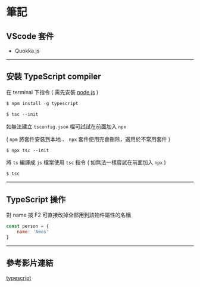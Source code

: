 # 筆記
## VScode 套件
- Quokka.js

---

## 安裝 TypeScript compiler
在 terminal 下指令 ( 需先安裝 [node.js](https://nodejs.org/zh-tw/download/) )

```ps
$ npm install -g typescript
```
```ps
$ tsc --init
```

如無法建立 `tsconfig.json` 檔可試試在前面加入 `npx`

( `npm` 將套件安裝到本地 、 `npx` 套件使用完會刪除，適用於不常用套件 )

```ps
$ npx tsc --init
```
將 `ts` 編譯成 `js` 檔案使用 `tsc` 指令 ( 如無法一樣嘗試在前面加入 `npx` )

```ps
$ tsc
```
    
---

## TypeScript 操作
對 name 按 F2 可直接改掉全部用到該物件屬性的名稱

```javaScript
const person = {
    name: 'Amos'
}
```

---

## 參考影片連結
[typescript](https://www.youtube.com/watch?v=seNBnxXHj9E)


